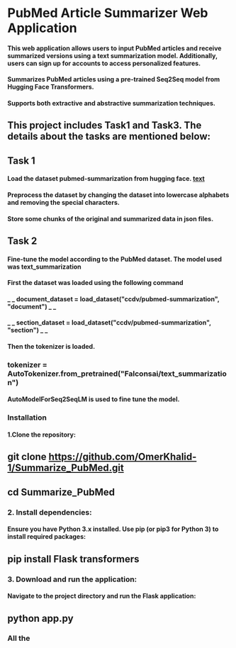 #                        PubMed Article Summarizer Web Application 
#### This web application allows users to input PubMed articles and receive summarized versions using a text summarization model. Additionally, users can sign up for accounts to access personalized features.
####  Summarizes PubMed articles using a pre-trained Seq2Seq model from Hugging Face Transformers.
####  Supports both extractive and abstractive summarization techniques.



## This project includes Task1 and Task3. The details about the tasks are mentioned below:
## Task 1
#### Load the dataset pubmed-summarization from hugging face. [text]([url](https://huggingface.co/datasets/ccdv/pubmed-summarization?row=1))
#### Preprocess the dataset by changing the dataset into lowercase alphabets and removing the special characters.
#### Store some chunks of the original and summarized data in json files.

## Task 2 
#### Fine-tune the model according to the PubMed dataset. The model used was text_summarization
#### First the dataset was loaded using the following command
####         _ _   document_dataset = load_dataset("ccdv/pubmed-summarization", "document") _ _
####         _ _    section_dataset = load_dataset("ccdv/pubmed-summarization", "section") _ _

#### Then the  tokenizer is loaded.
###                   tokenizer = AutoTokenizer.from_pretrained("Falconsai/text_summarization")

#### AutoModelForSeq2SeqLM is used to fine tune the model.




### Installation
#### 1.Clone the repository:
##                      git clone https://github.com/OmerKhalid-1/Summarize_PubMed.git 
## cd Summarize_PubMed


### 2. Install dependencies:
#### Ensure you have Python 3.x installed. Use pip (or pip3 for Python 3) to install required packages:
##                       pip install Flask transformers

### 3. Download and run the application:
#### Navigate to the project directory and run the Flask application:
##                       python app.py  

### All the 

